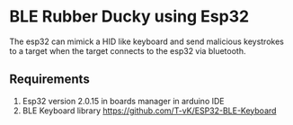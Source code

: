 # BLE Rubber Ducky using Esp32
The esp32 can mimick a HID like keyboard and send malicious keystrokes to a target when the target connects to the esp32 via bluetooth. 
## Requirements
1) Esp32 version 2.0.15 in boards manager in arduino IDE <br/>
2) BLE Keyboard library https://github.com/T-vK/ESP32-BLE-Keyboard
